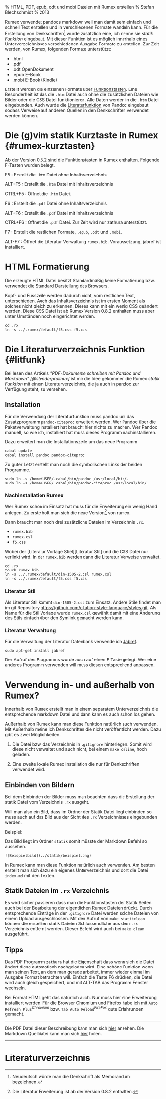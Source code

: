 % HTML, PDF, epub, odt und mobi Dateien mit Rumex erstellen
% Stefan Blechschmidt
% 2013



Rumex verwendet pandocs markdown weil man damit sehr einfach und schnell Text erstellen 
und in verschiedenen Formate wandeln kann.
Für die Erstellung von Denkschriften[^memorandum] wurde zusätzlich eine, ich nenne sie 
_statik Funktion_ eingebaut.
Mit dieser Funktion ist es möglich innerhalb eines Unterverzeichnisses 
verschiedenen Ausgabe Formate zu erstellen.
Zur Zeit werden, von Rumex, folgenden Formate unterstützt:

[^memorandum]: Neudeutsch würde man die Denkschrift als Memorandum bezeichnen.

- .html
- .pdf 
- .odt OpenDokument
- .epub E-Book
- .mobi E-Book (Kindle)

Erstellt werden die einzelnen Formate über [Funktionstasten](#rumex-kurztasten).
Eine Besonderheit ist das die `.htm` Datei auch ohne die zusätzlichen Dateien wie 
Bilder oder die CSS Datei funktionieren. Alle Daten werden in die `.htm` Datei eingebunden.
Auch wurde die [Literaturfunktion](#litfunk) von Pandoc eingebaut sodass Verweise
auf anderen Quellen in den Denkschriften verwendet werden können.





# Die (g)vim statik Kurztaste in Rumex {#rumex-kurztasten}

Ab der Version 0.8.2 sind die Funktionstasten in Rumex enthalten.
Folgende F-Tasten wurden belegt.

F5
:	Erstellt die `.htm` Datei ohne Inhaltsverzeichnis.

ALT+F5
:	Erstellt die `.htm` Datei mit Inhaltsverzeichnis

CTRL+F5
:	Öffnet die `.htm` Datei.

F6
:	Erstellt die `.pdf` Datei ohne Inhaltsverzeichnis

ALT+F6
:	Erstellt die `.pdf` Datei mit Inhaltsverzeichnis

CTRL+F6
:	Öffnet die `.pdf` Datei. Zur Zeit wird nur zathura unterstützt.

F7
:	Erstellt die restlichen Formate, `.epub`, `.odt` und `.mobi`.

ALT-F7
:	Öffnet die Literatur Verwaltung `rumex.bib`. Voraussetzung, jabref ist installiert. 



# HTML Formatierung

Die erzeugte HTML Datei besitzt Standardmäßig keine Formatierung bzw.
verwendet die Standard Darstellung des Browsers.

Kopf- und Fusszeile werden dadurch nicht, vom restlichen Text, unterschieden.
Auch das Inhaltsverzeichnis ist im ersten Moment als solches nicht 
gleich zu erkennen.
Dieses kann mit ein wenig CSS geändert werden.
Diese CSS Datei ist ab Rumex Version 0.8.2 enthalten muss aber unter
Umständen noch eingerichtet werden.

	cd .rx
	ln -s ../.rumex/default/f5.css f5.css



# Die Literaturverzeichnis Funktion {#litfunk}


Bei lesen des Artikels _"PDF-Dokumente schreiben mit Pandoc und Markdown"
[@stenderprolinux]_ ist mir die Idee gekommen die Rumex _statik Funktion_ mit einem 
Literaturverzeichnis, die ja auch in pandoc zur Verfügung steht, zu versehen.


## Installation

Für die Verwendung der Literaturfunktion muss pandoc um das Zusatzprogramm 
`pandoc-citeproc` erweitert werden. 
Wer Pandoc über die Paketverwaltung installiert hat
braucht hier nichts zu machen.
Wer Pandoc manuell, so wie ich, installiert hat 
muss dieses Programm nachinstallieren.

Dazu erweitert man die Installationszeile um das neue Programm

	cabal update
	cabal install pandoc pandoc-citeproc

Zu guter Letzt erstellt man noch die symbolischen Links der 
beiden Programme.

	sudo ln -s /home/USER/.cabal/bin/pandoc /usr/local/bin/.
	sudo ln -s /home/USER/.cabal/bin/pandoc-citeproc /usr/local/bin/.


### Nachinstallation Rumex

Wer Rumex schon im Einsatz hat muss für die Erweiterung ein wenig
Hand anlegen.
Zu erste holt man sich die neue Version[^biberweiterung] von rumex. 

[^biberweiterung]: Die Literatur Erweiterung ist ab der Version 0.8.2 enthalten.

Dann braucht man noch drei zusätzliche Dateien im Verzeichnis `.rx`.

- `rumex.bib`
- `rumex.csl`
- `f5.css`

Wobei der [Literatur Vorlage Stiel][Literatur Stil] und die CSS Datei nur verlinkt wird. In der `rumex.bib` werden dann die Literatur Verweise verwaltet.

	cd .rx
	touch rumex.bib
	ln -s ../.rumex/default/din-1505-2.csl rumex.csl
	ln -s ../.rumex/default/f5.css f5.css



### Literatur Stil

Als Literatur Stil kommt `din-1505-2.csl` zum Einsatz.
Andere Stile findet man im git Repository 
<https://github.com/citation-style-language/styles.git>.
Als Name für die Stil Vorlage wurde `rumex.csl` gewählt damit 
mit eine Änderung des Stils einfach über den Symlink 
gemacht werden kann.


### Literatur Verwaltung

Für die Verwaltung der Literatur Datenbank verwende ich 
[Jabref](http://jabref.sourceforge.net/).

	sudo apt-get install jabref

Der Aufruf des Programms wurde auch auf einen F Taste gelegt.
Wer eine anderes Programm verwenden will muss diesen entsprechend anpassen.


# Verwendung in- und außerhalb von Rumex?

Innerhalb von Rumex erstellt man in einem separatem Unterverzeichnis 
die entsprechende markdown Datei und dann kann es auch schon los gehen.

Außerhalb von Rumex kann man diese Funktion natürlich auch verwenden.
Mit Außerhalb meine ich Denkschriften die nicht veröffentlicht werden.
Dazu gibt es zwei Möglichkeiten.

1. Die Datei bzw. das Verzeichnis in `.gitignore` hinterlegen.
Somit wird diese nicht verwaltet und auch nicht, bei
einem `make online`, hoch geladen.

2. Eine zweite lokale Rumex Installation die nur für Denkschriften
verwendet wird.



## Einbinden von Bildern

Bei dem Einbinden der Bilder muss man beachten dass die Erstellung 
der statik Datei vom Verzeichnis `.rx` ausgeht.

Will man also ein Bild, dass im Ordner der Statik Datei liegt einbinden
so muss auch auf das Bild aus der Sicht des `.rx` Verzeichnisses eingebunden
werden.

Beispiel:

Das Bild liegt im Ordner `statik` somit müsste der Markdown Befehl so aussehen.

	![Beispielbild](../statik/beispiel.png)

In Rumex kann man diese Funktion natürlich auch verwenden.
Am besten erstellt man sich dazu ein eigenes Unterverzeichnis und
dort die Datei `index.md` mit den Texten.


## Statik Dateien im `.rx` Verzeichnis

Es wird sicher passieren dass man die Funktionstasten der Statik Seiten
auch bei der Bearbeitung der eigentlichen Rumex Dateien drückt.
Durch entsprechende Einträge in der `.gitignore` Datei werden 
solche Dateien von einem Upload ausgeschlossen.
Mit den Aufruf von `make statikclean` können die erstellten 
statik Dateien Schlussendliche aus dem `.rx` Verzeichnis entfernt 
werden. Dieser Befehl wird auch bei `make clean` ausgeführt.

## Tipps 

Das PDF Programm `zathura` hat die Eigenschaft dass wenn sich die
Datei ändert diese automatisch nachgeladen wird.
Eine schöne Funktion wenn man seinen Text, an dem man gerade arbeitet,
immer wieder einmal im Ausgabe Format betrachten will.
Einfach die Taste F6 drücken, die Datei wird auch gleich gespeichert,
und mit ALT-TAB das Programm Fenster wechseln.

Bei Format HTML geht das natürlich auch. Nur muss hier eine Erweiterung
installiert werden.
Für die Browser Chromium und Firefox habe ich mit 
`Auto Refresh Plus`$^{Chromium}$ bzw.
`Tab Auto Reload`$^{FireFox}$ gute Erfahrungen gemacht.

----

Die PDF Datei dieser Beschreibung kann man sich [hier](index.pdf) ansehen.
Die Markdown Quelldatei kann man sich [hier](index.md) holen.

----


# Literaturverzeichnis

